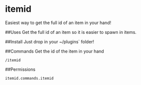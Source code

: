 # itemid

Easiest way to get the full id of an item in your hand!

##Uses
Get the full id of an item so it is easier to spawn in items.

##Install
Just drop in your ~/plugins` folder!

##Commands
Get the id of the item in your hand
```
/itemid
```

##Permissions
```
itemid.commands.itemid
```
